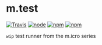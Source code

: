 # m.test
[![Travis](https://img.shields.io/travis/ivoputzer/m.test.svg?style=flat-square)]() [![node](https://img.shields.io/node/v/m.test.svg?style=flat-square)]() [![npm](https://img.shields.io/npm/v/m.test.svg?style=flat-square)]() [![npm](https://img.shields.io/npm/l/m.test.svg?style=flat-square)]()

`wip` test runner from the m.icro series
